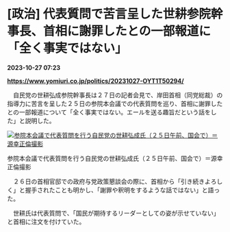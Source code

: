 # [政治] 代表質問で苦言呈した世耕参院幹事長、首相に謝罪したとの一部報道に「全く事実ではない」

**2023-10-27 07:23**

**https://www.yomiuri.co.jp/politics/20231027-OYT1T50294/**

　自民党の世耕弘成参院幹事長は２７日の記者会見で、岸田首相（同党総裁）の指導力に苦言を呈した２５日の参院本会議での代表質問を巡り、首相に謝罪したとの一部報道について「全く事実ではない。エールを送る趣旨だという話をした」と説明した。

[![参院本会議で代表質問を行う自民党の世耕弘成氏（２５日午前、国会で）＝源幸正倫撮影](https://www.yomiuri.co.jp/media/2023/10/20231027-OYT1I50134-1.jpg)](https://www.yomiuri.co.jp/pluralphoto/20231027-OYT1I50134/)

参院本会議で代表質問を行う自民党の世耕弘成氏（２５日午前、国会で）＝源幸正倫撮影

　２６日の首相官邸での政府与党政策懇談会の際に、首相から「引き続きよろしく」と握手されたことも明かし、「謝罪や釈明をするような話ではない」と語った。

　世耕氏は代表質問で、「国民が期待するリーダーとしての姿が示せていない」と首相に注文を付けていた。